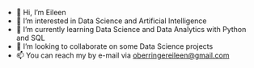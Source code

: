 - 👋 Hi, I’m Eileen
- 👀 I’m interested in Data Science and Artificial Intelligence
- 🌱 I’m currently learning Data Science and Data Analytics with Python and SQL 
- 💞️ I’m looking to collaborate on some Data Science projects 
- 📫 You can reach my by e-mail via oberringereileen@gmail.com
